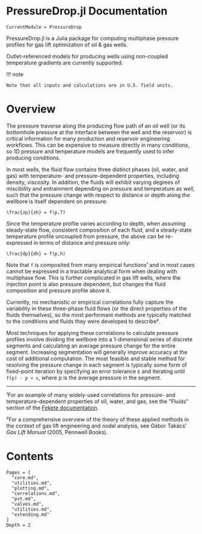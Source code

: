 # PressureDrop.jl Documentation

```@meta
CurrentModule = PressureDrop
```

PressureDrop.jl is a Julia package for computing multiphase pressure profiles for gas lift optimization of oil & gas wells.

Outlet-referenced models for producing wells using non-coupled temperature gradients are currently supported. 

!!! note

    Note that all inputs and calculations are in U.S. field units.

# Overview

The pressure traverse along the producing flow path of an oil well (or its bottomhole pressure at the interface between the well and the reservoir) is critical information for many production and reservoir engineering workflows. This can be expensive to measure directly in many conditions, so 1D pressure and temperature models are frequently used to infer producing conditions.

In most wells, the fluid flow contains three distinct phases (oil, water, and gas) with temperature- and pressure-dependent properties, including density, viscosity. In addition, the fluids will exhibit varying degrees of miscibility and entrainment depending on pressure and temperature as well, such that the pressure change with respect to distance or depth along the wellbore is itself dependent on pressure:

``\frac{∂p}{∂h} = f(p,T)``

Since the temperature profile varies according to depth, when assuming steady-state flow, consistent composition of each fluid, and a steady-state temperature profile uncoupled from pressure, the above can be re-expressed in terms of distance and pressure only:

``\frac{dp}{dh} = f(p,h)``

Note that ``f`` is composited from many empirical functions¹ and in most cases cannot be expressed in a tractable analytical form when dealing with multiphase flow. This is further complicated in gas lift wells, where the injection point is also pressure dependent, but changes the fluid composition and pressure profile above it.

Currently, no mechanistic or empirical correlations fully capture the variability in these three-phase fluid flows (or the direct properties of the fluids themselves), so the most performant methods are typically matched to the conditions and fluids they were developed to describe².

Most techniques for applying these correlations to calculate pressure profiles involve dividing the wellbore into a 1-dimensional series of discrete segments and calculating an average pressure change for the entire segment. Increasing segmentation will generally improve accuracy at the cost of additional computation. The most feasible and stable method for resolving the pressure change in each segment is typically some form of fixed-point iteration by specifying an error tolerance ε and iterating until ``f(p) - p < ε``, where p is the average pressure in the segment.

---

¹For an example of many widely-used correlations for pressure- and temperature-dependent properties of oil, water, and gas, see the "Fluids" section of the [Fekete documentation](http://www.fekete.com/SAN/TheoryAndEquations/HarmonyTheoryEquations/Content/HTML_Files/Reference_Material/Calculations_and_Correlations/Calculations_and_Correlations.htm).

²For a comprehensive overview of the theory of these applied methods in the context of gas lift engineering and nodal analysis, see Gábor Takács' *Gas Lift Manual* (2005, Pennwell Books).

# Contents

```@contents
Pages = [
  "core.md",
  "utilities.md",
  "plotting.md",
  "correlations.md",
  "pvt.md",
  "valves.md",
  "utilities.md",
  "extending.md"
]
Depth = 2
```
